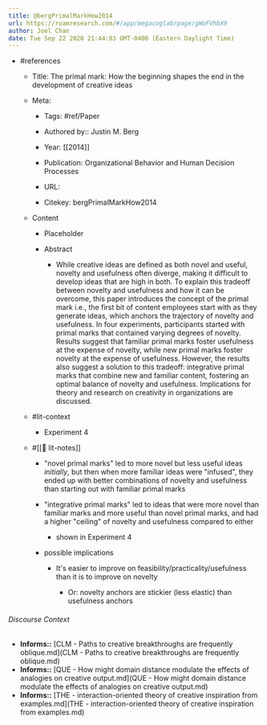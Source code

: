 ```yaml
---
title: @bergPrimalMarkHow2014
url: https://roamresearch.com/#/app/megacoglab/page/gWoFVhbX9
author: Joel Chan
date: Tue Sep 22 2020 21:44:03 GMT-0400 (Eastern Daylight Time)
---
```


- #references

    - Title: The primal mark: How the beginning shapes the end in the development of creative ideas

    - Meta:

        - Tags: #ref/Paper

        - Authored by::  Justin M. Berg

        - Year: [[2014]]

        - Publication: Organizational Behavior and Human Decision Processes

        - URL:

        - Citekey: bergPrimalMarkHow2014

    - Content

        - Placeholder

        - Abstract

            - While creative ideas are defined as both novel and useful, novelty and usefulness often diverge, making it difficult to develop ideas that are high in both. To explain this tradeoff between novelty and usefulness and how it can be overcome, this paper introduces the concept of the primal mark i.e., the first bit of content employees start with as they generate ideas, which anchors the trajectory of novelty and usefulness. In four experiments, participants started with primal marks that contained varying degrees of novelty. Results suggest that familiar primal marks foster usefulness at the expense of novelty, while new primal marks foster novelty at the expense of usefulness. However, the results also suggest a solution to this tradeoff: integrative primal marks that combine new and familiar content, fostering an optimal balance of novelty and usefulness. Implications for theory and research on creativity in organizations are discussed.

    - #lit-context

        - Experiment 4

    - #[[📝 lit-notes]]

        - "novel primal marks" led to more novel but less useful ideas *initially*, but then when more familiar ideas were "infused", they ended up with better combinations of novelty and usefulness than starting out with familiar primal marks

        - "integrative primal marks" led to ideas that were more novel than familiar marks and more useful than novel primal marks, and had a higher "ceiling" of novelty and usefulness compared to either

            - shown in Experiment 4

        - possible implications

            - It's easier to improve on feasibility/practicality/usefulness than it is to improve on novelty

                - Or: novelty anchors are stickier (less elastic) than usefulness anchors

###### Discourse Context

- **Informs::** [CLM - Paths to creative breakthroughs are frequently oblique.md](CLM - Paths to creative breakthroughs are frequently oblique.md)
- **Informs::** [QUE - How might domain distance modulate the effects of analogies on creative output.md](QUE - How might domain distance modulate the effects of analogies on creative output.md)
- **Informs::** [THE - interaction-oriented theory of creative inspiration from examples.md](THE - interaction-oriented theory of creative inspiration from examples.md)

